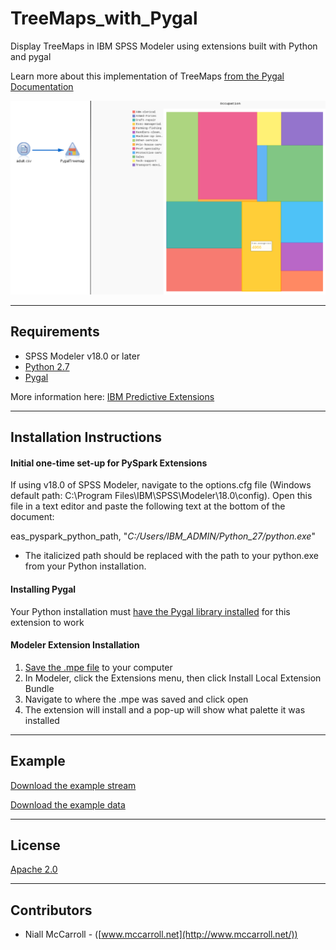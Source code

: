 # TreeMaps_with_Pygal

Display TreeMaps in IBM SPSS Modeler using extensions built with Python and pygal

Learn more about this implementation of TreeMaps [from the Pygal Documentation][4]

![Stream](https://raw.githubusercontent.com/IBMPredictiveAnalytics/TreeMaps_with_Pygal/master/screenshots/stream.png)

---
Requirements
----
-	SPSS Modeler v18.0 or later
-   [Python 2.7](https://www.python.org/downloads)
-   [Pygal](http://www.pygal.org/en/stable/index.html)

More information here: [IBM Predictive Extensions][2]

---
Installation Instructions
----

#### Initial one-time set-up for PySpark Extensions

If using v18.0 of SPSS Modeler, navigate to the options.cfg file (Windows default path: C:\Program Files\IBM\SPSS\Modeler\18.0\config).  Open this file in a text editor and paste the following text at the bottom of the document:

  eas_pyspark_python_path, "*C:/Users/IBM_ADMIN/Python_27/python.exe*"

  -   The italicized path should be replaced with the path to your python.exe from your Python installation.

#### Installing Pygal

Your Python installation must [have the Pygal library installed](http://www.pygal.org/en/stable/installing.html) for this extension to work

#### Modeler Extension Installation
  1.	[Save the .mpe file][3] to your computer
  2.	In Modeler, click the Extensions menu, then click Install Local Extension Bundle
  3.	Navigate to where the .mpe was saved and click open
  4.	The extension will install and a pop-up will show what palette it was installed

---
Example
----

[Download the example stream][5]

[Download the example data][6]

---
License
----

[Apache 2.0][1]

---
Contributors
----
- Niall McCarroll - ([www.mccarroll.net](http://www.mccarroll.net/))


[1]:http://www.apache.org/licenses/LICENSE-2.0.html
[2]:https://developer.ibm.com/predictiveanalytics/downloads
[3]:https://raw.githubusercontent.com/IBMPredictiveAnalytics/TreeMaps_with_Pygal/master/PygalTreemap.mpe
[4]:http://www.pygal.org/en/stable/documentation/types/treemap.html
[5]:https://raw.githubusercontent.com/IBMPredictiveAnalytics/TreeMaps_with_Pygal/master/example/example.str
[6]:https://raw.githubusercontent.com/IBMPredictiveAnalytics/TreeMaps_with_Pygal/master/example/adult.csv
